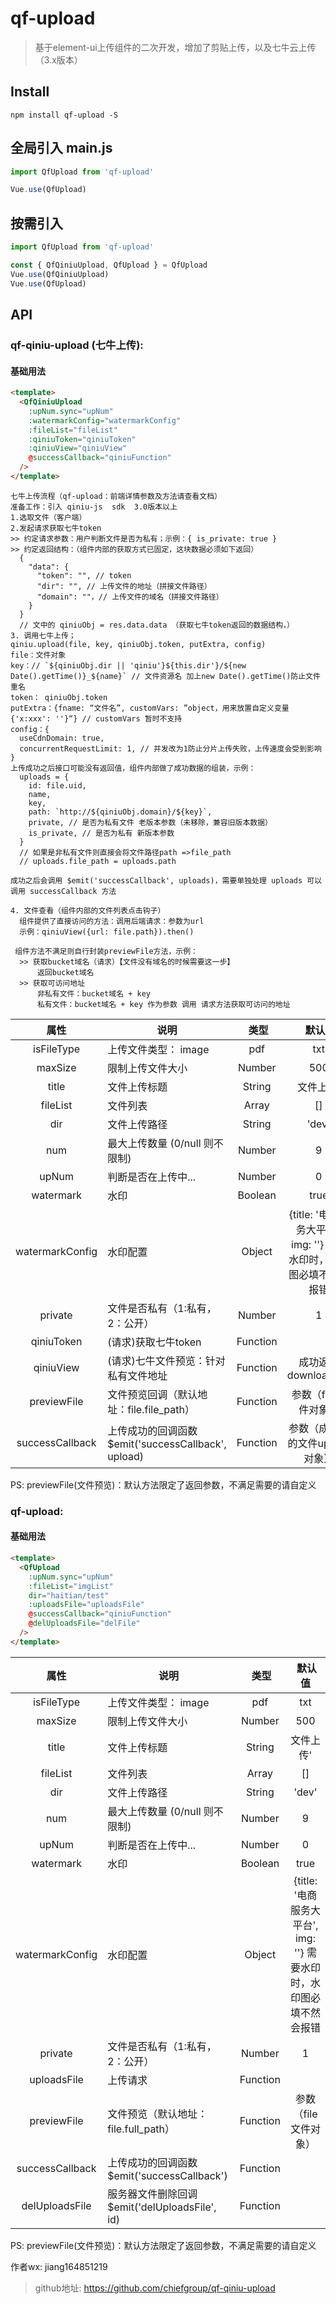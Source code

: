 # qf-upload

> 基于element-ui上传组件的二次开发，增加了剪贴上传，以及七牛云上传（3.x版本）

## Install
```shell
npm install qf-upload -S
```

## 全局引入 main.js
``` javascript
import QfUpload from 'qf-upload'

Vue.use(QfUpload)
```

## 按需引入
``` javascript
import QfUpload from 'qf-upload'

const { QfQiniuUpload, QfUpload } = QfUpload
Vue.use(QfQiniuUpload)
Vue.use(QfUpload)
```

## API

### qf-qiniu-upload (七牛上传):

#### 基础用法
```html
<template>
  <QfQiniuUpload
    :upNum.sync="upNum"
    :watermarkConfig="watermarkConfig"
    :fileList="fileList"
    :qiniuToken="qiniuToken"
    :qiniuView="qiniuView"
    @successCallback="qiniuFunction"
  />
</template>
```

```
七牛上传流程（qf-upload：前端详情参数及方法请查看文档）
准备工作：引入 qiniu-js  sdk  3.0版本以上
1.选取文件（客户端）
2.发起请求获取七牛token 
>> 约定请求参数：用户判断文件是否为私有；示例：{ is_private: true }
>> 约定返回结构：（组件内部的获取方式已固定，这块数据必须如下返回）
  {
    "data": {
      "token": "", // token
      "dir": "", // 上传文件的地址（拼接文件路径）
      "domain": ""，// 上传文件的域名（拼接文件路径）
    }
  }
  // 文中的 qiniuObj = res.data.data （获取七牛token返回的数据结构，）
3. 调用七牛上传；
qiniu.upload(file, key, qiniuObj.token, putExtra, config)
file：文件对象
key：// `${qiniuObj.dir || 'qiniu'}${this.dir'}/${new Date().getTime()}_${name}` // 文件资源名 加上new Date().getTime()防止文件重名
token： qiniuObj.token
putExtra：{fname: “文件名”, customVars: ”object，用来放置自定义变量 {'x:xxx': ''}“} // customVars 暂时不支持
config：{
  useCdnDomain: true, 
  concurrentRequestLimit: 1, // 并发改为1防止分片上传失败，上传速度会受到影响
}
上传成功之后接口可能没有返回值，组件内部做了成功数据的组装，示例：
  uploads = {
    id: file.uid,
    name,
    key, 
    path: `http://${qiniuObj.domain}/${key}`,
    private, // 是否为私有文件 老版本参数（未移除，兼容旧版本数据）
    is_private, // 是否为私有 新版本参数
  }
  // 如果是非私有文件则直接会将文件路径path =>file_path
  // uploads.file_path = uploads.path

成功之后会调用 $emit('successCallback', uploads)，需要单独处理 uploads 可以调用 successCallback 方法

4. 文件查看（组件内部的文件列表点击钩子）
  组件提供了直接访问的方法：调用后端请求：参数为url
  示例：qiniuView({url: file.path}).then()

 组件方法不满足则自行封装previewFile方法，示例：
  >> 获取bucket域名（请求）【文件没有域名的时候需要这一步】
      返回bucket域名
  >> 获取可访问地址
      非私有文件：bucket域名 + key
      私有文件：bucket域名 + key 作为参数 调用 请求方法获取可访问的地址
```

属性  |  说明  |  类型  |  默认值
:-------: | -------  |  :-------:  |  :-------:
isFileType  |  上传文件类型： image|pdf|txt|video|audio|xls|xlsx|zip|rar|ppt  |  String  |  ''
maxSize  |  限制上传文件大小  |  Number  |  500
title  |  文件上传标题  |  String  |  文件上传'
fileList  |  文件列表  |  Array  |  []
dir  |  文件上传路径  |  String  |  'dev'
num  |  最大上传数量 (0/null 则不限制)  |  Number  |  9
upNum  |  判断是否在上传中...  |  Number  |  0
watermark  |  水印  |  Boolean  |  true
watermarkConfig  |  水印配置  |  Object  |  {title: '电商服务大平台', img: ''} 需要水印时，水印图必填不然会报错
private  |  文件是否私有（1:私有，2：公开）  |  Number  |  1
qiniuToken  |  (请求)获取七牛token  |  Function  |  
qiniuView  |  (请求)七牛文件预览：针对私有文件地址  |  Function  |  成功返回download_url
previewFile  |  文件预览回调（默认地址：file.file_path） |  Function  |  参数（file文件对象）
successCallback  |  上传成功的回调函数 $emit('successCallback', upload)  |  Function  |  参数（成功后的文件upload对象）

PS: previewFile(文件预览)：默认方法限定了返回参数，不满足需要的请自定义

### qf-upload:

#### 基础用法
```html
<template>
  <QfUpload
    :upNum.sync="upNum"
    :fileList="imgList"
    dir="haitian/test"
    :uploadsFile="uploadsFile"
    @successCallback="qiniuFunction"
    @delUploadsFile="delFile"
  />
</template>
```

属性  |  说明  |  类型  |  默认值
:-------: | -------  |  :-------:  |  :-------:
isFileType  |  上传文件类型： image|pdf|txt|video|audio|xls|xlsx|zip|rar|ppt  |  String  |  ''
maxSize  |  限制上传文件大小  |  Number  |  500
title  |  文件上传标题  |  String  |  文件上传'
fileList  |  文件列表  |  Array  |  []
dir  |  文件上传路径  |  String  |  'dev'
num  |  最大上传数量 (0/null 则不限制)  |  Number  |  9
upNum  |  判断是否在上传中...  |  Number  |  0
watermark  |  水印  |  Boolean  |  true
watermarkConfig  |  水印配置  |  Object  |  {title: '电商服务大平台', img: ''} 需要水印时，水印图必填不然会报错
private  |  文件是否私有（1:私有，2：公开）  |  Number  |  1 
uploadsFile  |  上传请求  |  Function  |  
previewFile  |  文件预览（默认地址：file.full_path） |  Function  |  参数（file文件对象）
successCallback  |  上传成功的回调函数 $emit('successCallback')  |  Function  | 
delUploadsFile  |  服务器文件删除回调 $emit('delUploadsFile', id)  |  Function  | 

PS: previewFile(文件预览)：默认方法限定了返回参数，不满足需要的请自定义

作者wx: jiang164851219

> github地址: https://github.com/chiefgroup/qf-qiniu-upload